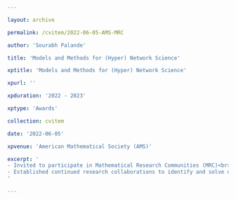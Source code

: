 ```yaml
---

layout: archive

permalink: /cvitem/2022-06-05-AMS-MRC

author: 'Sourabh Palande'

title: 'Models and Methods for (Hyper) Network Science'

xptitle: 'Models and Methods for (Hyper) Network Science'

xpurl: ''

xpduration: '2022 - 2023'

xptype: 'Awards'

collection: cvitem

date: '2022-06-05'

xpvenue: 'American Mathematical Society (AMS)'

excerpt: '
- Invited to participate in Mathematical Research Communities (MRC)<br>
- Established continued research collaborations to identify and solve open problems in hyper network science.
'

---
```

